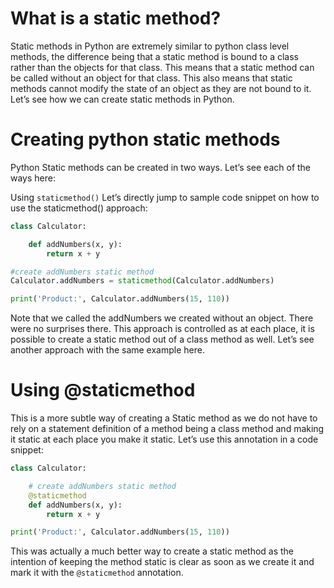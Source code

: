 
# What is a static method?

Static methods in Python are extremely similar to python class level methods, the difference being that a static method is bound to a class rather than the objects for that class. This means that a static method can be called without an object for that class. This also means that static methods cannot modify the state of an object as they are not bound to it. Let’s see how we can create static methods in Python.


# Creating python static methods
Python Static methods can be created in two ways. Let’s see each of the ways here:

Using `staticmethod()`
Let’s directly jump to sample code snippet on how to use the staticmethod() approach:
```python
class Calculator:

    def addNumbers(x, y):
        return x + y

#create addNumbers static method
Calculator.addNumbers = staticmethod(Calculator.addNumbers)

print('Product:', Calculator.addNumbers(15, 110))
```
Note that we called the addNumbers we created without an object.
There were no surprises there. This approach is controlled as at each place, it is possible to create a static method out of a class method as well. Let’s see another approach with the same example here.
# Using @staticmethod
This is a more subtle way of creating a Static method as we do not have to rely on a statement definition of a method being a class method and making it static at each place you make it static. Let’s use this annotation in a code snippet:
```python
class Calculator:

    # create addNumbers static method
    @staticmethod
    def addNumbers(x, y):
        return x + y

print('Product:', Calculator.addNumbers(15, 110))
```
This was actually a much better way to create a static method as the intention of keeping the method static is clear as soon as we create it and mark it with the `@staticmethod` annotation.